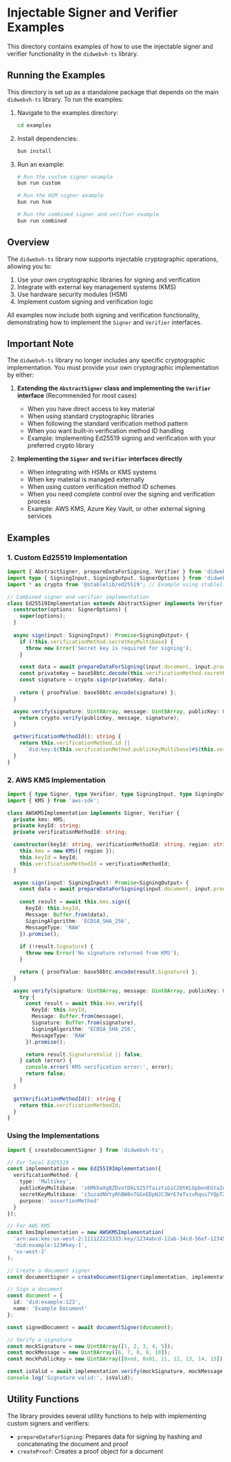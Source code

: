 # Injectable Signer and Verifier Examples

This directory contains examples of how to use the injectable signer and verifier functionality in the `didwebvh-ts` library.

## Running the Examples

This directory is set up as a standalone package that depends on the main `didwebvh-ts` library. To run the examples:

1. Navigate to the examples directory:
   ```bash
   cd examples
   ```

2. Install dependencies:
   ```bash
   bun install
   ```

3. Run an example:
   ```bash
   # Run the custom signer example
   bun run custom
   
   # Run the HSM signer example
   bun run hsm
   
   # Run the combined signer and verifier example
   bun run combined
   ```

## Overview

The `didwebvh-ts` library now supports injectable cryptographic operations, allowing you to:

1. Use your own cryptographic libraries for signing and verification
2. Integrate with external key management systems (KMS)
3. Use hardware security modules (HSM)
4. Implement custom signing and verification logic

All examples now include both signing and verification functionality, demonstrating how to implement the `Signer` and `Verifier` interfaces.

## Important Note

The `didwebvh-ts` library no longer includes any specific cryptographic implementation. You must provide your own cryptographic implementation by either:

1. **Extending the `AbstractSigner` class and implementing the `Verifier` interface** (Recommended for most cases)
   - When you have direct access to key material
   - When using standard cryptographic libraries
   - When following the standard verification method pattern
   - When you want built-in verification method ID handling
   - Example: Implementing Ed25519 signing and verification with your preferred crypto library

2. **Implementing the `Signer` and `Verifier` interfaces directly**
   - When integrating with HSMs or KMS systems
   - When key material is managed externally
   - When using custom verification method ID schemes
   - When you need complete control over the signing and verification process
   - Example: AWS KMS, Azure Key Vault, or other external signing services

## Examples

### 1. Custom Ed25519 Implementation

```typescript
import { AbstractSigner, prepareDataForSigning, Verifier } from 'didwebvh-ts';
import type { SigningInput, SigningOutput, SignerOptions } from 'didwebvh-ts';
import * as crypto from '@stablelib/ed25519'; // Example using stablelib

// Combined signer and verifier implementation
class Ed25519Implementation extends AbstractSigner implements Verifier {
  constructor(options: SignerOptions) {
    super(options);
  }
  
  async sign(input: SigningInput): Promise<SigningOutput> {
    if (!this.verificationMethod.secretKeyMultibase) {
      throw new Error('Secret key is required for signing');
    }

    const data = await prepareDataForSigning(input.document, input.proof);
    const privateKey = base58btc.decode(this.verificationMethod.secretKeyMultibase).slice(2);
    const signature = crypto.sign(privateKey, data);
    
    return { proofValue: base58btc.encode(signature) };
  }

  async verify(signature: Uint8Array, message: Uint8Array, publicKey: Uint8Array): Promise<boolean> {
    return crypto.verify(publicKey, message, signature);
  }

  getVerificationMethodId(): string {
    return this.verificationMethod.id || 
      `did:key:${this.verificationMethod.publicKeyMultibase}#${this.verificationMethod.publicKeyMultibase}`;
  }
}
```

### 2. AWS KMS Implementation

```typescript
import { type Signer, type Verifier, type SigningInput, type SigningOutput, prepareDataForSigning } from 'didwebvh-ts';
import { KMS } from 'aws-sdk';

class AWSKMSImplementation implements Signer, Verifier {
  private kms: KMS;
  private keyId: string;
  private verificationMethodId: string;

  constructor(keyId: string, verificationMethodId: string, region: string) {
    this.kms = new KMS({ region });
    this.keyId = keyId;
    this.verificationMethodId = verificationMethodId;
  }

  async sign(input: SigningInput): Promise<SigningOutput> {
    const data = await prepareDataForSigning(input.document, input.proof);
    
    const result = await this.kms.sign({
      KeyId: this.keyId,
      Message: Buffer.from(data),
      SigningAlgorithm: 'ECDSA_SHA_256',
      MessageType: 'RAW'
    }).promise();
    
    if (!result.Signature) {
      throw new Error('No signature returned from KMS');
    }

    return { proofValue: base58btc.encode(result.Signature) };
  }

  async verify(signature: Uint8Array, message: Uint8Array, publicKey: Uint8Array): Promise<boolean> {
    try {
      const result = await this.kms.verify({
        KeyId: this.keyId,
        Message: Buffer.from(message),
        Signature: Buffer.from(signature),
        SigningAlgorithm: 'ECDSA_SHA_256',
        MessageType: 'RAW'
      }).promise();

      return result.SignatureValid || false;
    } catch (error) {
      console.error('KMS verification error:', error);
      return false;
    }
  }

  getVerificationMethodId(): string {
    return this.verificationMethodId;
  }
}
```

### Using the Implementations

```typescript
import { createDocumentSigner } from 'didwebvh-ts';

// For local Ed25519
const implementation = new Ed25519Implementation({
  verificationMethod: {
    type: 'Multikey',
    publicKeyMultibase: 'z6MkhaXgBZDvotDkL5257faiztiGiC2QtKLGpbnnEGta2doK',
    secretKeyMultibase: 'z3uzadNVtyRhBW8n7GGnEDpNJC3WrE7eTvzxRqus7YQpTZxk',
    purpose: 'assertionMethod'
  }
});

// For AWS KMS
const kmsImplementation = new AWSKMSImplementation(
  'arn:aws:kms:us-west-2:111122223333:key/1234abcd-12ab-34cd-56ef-1234567890ab',
  'did:example:123#key-1',
  'us-west-2'
);

// Create a document signer
const documentSigner = createDocumentSigner(implementation, implementation.getVerificationMethodId());

// Sign a document
const document = {
  id: 'did:example:123',
  name: 'Example Document'
};

const signedDocument = await documentSigner(document);

// Verify a signature
const mockSignature = new Uint8Array([1, 2, 3, 4, 5]);
const mockMessage = new Uint8Array([6, 7, 8, 9, 10]);
const mockPublicKey = new Uint8Array([0xed, 0x01, 11, 12, 13, 14, 15]);

const isValid = await implementation.verify(mockSignature, mockMessage, mockPublicKey);
console.log('Signature valid:', isValid);
```

## Utility Functions

The library provides several utility functions to help with implementing custom signers and verifiers:

- `prepareDataForSigning`: Prepares data for signing by hashing and concatenating the document and proof
- `createProof`: Creates a proof object for a document 